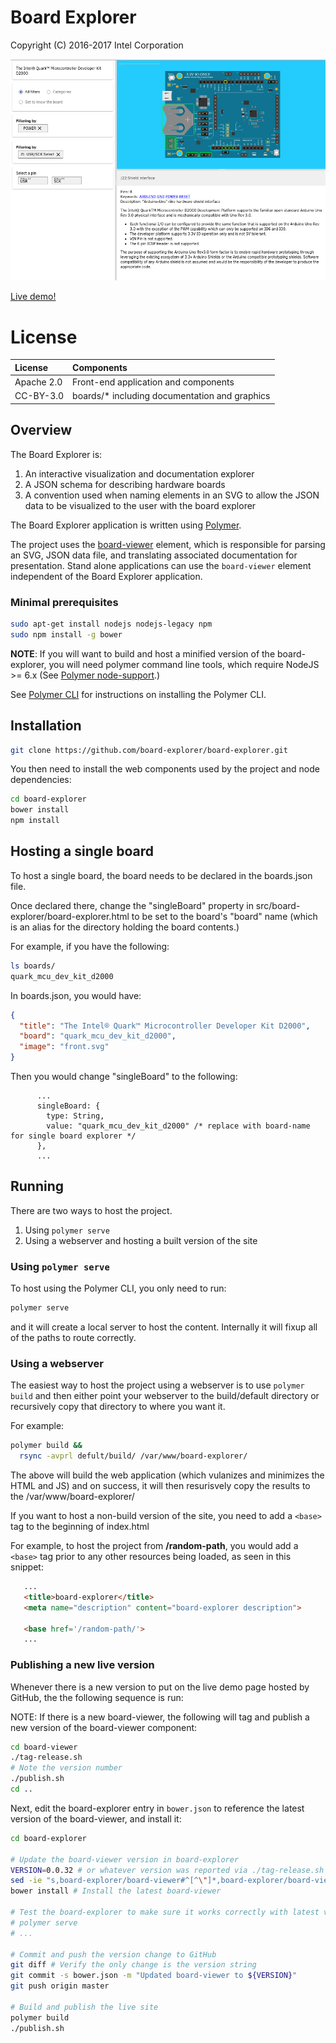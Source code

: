 # Board Explorer

Copyright (C) 2016-2017 Intel Corporation

![Board Explorer (June '17)](board-explorer.png)

[Live demo!](https://board-explorer.github.io/board-explorer/#quark_mcu_dev_kit_d2000)


# License

| License    | Components                                           |
|:-----------|:-----------------------------------------------------|
| Apache 2.0 | Front-end application and components                 |
| CC-BY-3.0  | boards/* including documentation and graphics        |


## Overview

The Board Explorer is:

1. An interactive visualization and documentation explorer
2. A JSON schema for describing hardware boards
3. A convention used when naming elements in an SVG to allow the JSON data to
   be visualized to the user with the board explorer

The Board Explorer application is written using [Polymer](https://polymer-project.org).

The project uses the [board-viewer](https://github.com/board-explorer/board-viewer) element, which is responsible for parsing
an SVG, JSON data file, and translating associated documentation for
presentation. Stand alone applications can use the `board-viewer` element
independent of the Board Explorer application.


### Minimal prerequisites

```bash
sudo apt-get install nodejs nodejs-legacy npm
sudo npm install -g bower
```

**NOTE**: If you will want to build and host a minified version of the board-explorer,
you will need polymer command line tools, which require NodeJS >= 6.x (See [Polymer 
node-support](https://www.polymer-project.org/2.0/docs/tools/node-support).)

See [Polymer CLI](https://www.polymer-project.org/2.0/docs/tools/polymer-cli) for instructions
on installing the Polymer CLI.


## Installation

```bash
git clone https://github.com/board-explorer/board-explorer.git
```

You then need to install the web components used by the project and node
dependencies:

```bash
cd board-explorer
bower install
npm install
```

## Hosting a single board

To host a single board, the board needs to be declared in the boards.json file.

Once declared there, change the "singleBoard" property in 
src/board-explorer/board-explorer.html to be set to the board's "board" 
name (which is an alias for the directory holding the board contents.)

For example, if you have the following:

```bash
ls boards/
quark_mcu_dev_kit_d2000
```

In boards.json, you would have:

```json
{
  "title": "The Intel® Quark™ Microcontroller Developer Kit D2000",
  "board": "quark_mcu_dev_kit_d2000",
  "image": "front.svg"
}
```

Then you would change "singleBoard" to the following:

```text
      ...
      singleBoard: {
        type: String,
        value: "quark_mcu_dev_kit_d2000" /* replace with board-name for single board explorer */
      },
      ...
```


## Running

There are two ways to host the project.

1. Using `polymer serve`
2. Using a webserver and hosting a built version of the site


### Using `polymer serve`

To host using the Polymer CLI, you only need to run:

```bash
polymer serve
```

and it will create a local server to host the content. Internally it will
fixup all of the paths to route correctly.


### Using a webserver

The easiest way to host the project using a webserver is to use `polymer build` 
and then either point your webserver to the build/default directory or recursively
copy that directory to where you want it.

For example:

```bash
polymer build &&
  rsync -avprl defult/build/ /var/www/board-explorer/
```

The above will build the web application (which vulanizes and minimizes the HTML and JS)
and on success, it will then resurisvely copy the results to the /var/www/board-explorer/

If you want to host a non-build version of the site, you need to add a `<base>`
tag to the beginning of index.html

For example, to host the project from **/random-path**, you would add a `<base>` tag
prior to any other resources being loaded, as seen in this snippet:

```html
   ...
   <title>board-explorer</title>
   <meta name="description" content="board-explorer description">

   <base href='/random-path/'>
   ...
```


### Publishing a new live version

Whenever there is a new version to put on the live demo page hosted by GitHub, the
the following sequence is run:

NOTE: If there is a new board-viewer, the following will tag and publish a
new version of the board-viewer component:

```bash
cd board-viewer
./tag-release.sh
# Note the version number
./publish.sh
cd ..
```

Next, edit the board-explorer entry in `bower.json` to reference the latest version
of the board-viewer, and install it:

```bash
cd board-explorer

# Update the board-viewer version in board-explorer
VERSION=0.0.32 # or whatever version was reported via ./tag-release.sh above
sed -ie "s,board-explorer/board-viewer#^[^\"]*,board-explorer/board-viewer#^${VERSION},g" bower.json
bower install # Install the latest board-viewer

# Test the board-explorer to make sure it works correctly with latest version
# polymer serve
# ...

# Commit and push the version change to GitHub
git diff # Verify the only change is the version string
git commit -s bower.json -m "Updated board-viewer to ${VERSION}"
git push origin master

# Build and publish the live site
polymer build
./publish.sh
```
